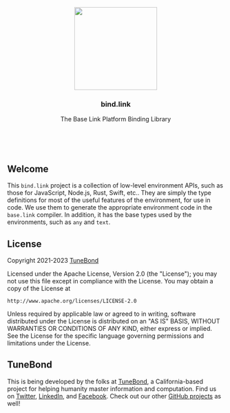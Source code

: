 <br/>
<br/>
<br/>
<br/>
<br/>
<br/>
<br/>

<p align='center'>
  <img src='https://github.com/tunebond/bind.link/blob/make/view/view.svg?raw=true' height='192'>
</p>

<h3 align='center'>bind.link</h3>
<p align='center'>
  The Base Link Platform Binding Library
</p>

<br/>
<br/>
<br/>

## Welcome

This `bind.link` project is a collection of low-level environment APIs,
such as those for JavaScript, Node.js, Rust, Swift, etc.. They are
simply the type definitions for most of the useful features of the
environment, for use in code. We use them to generate the appropriate
environment code in the `base.link` compiler. In addition, it has the
base types used by the environments, such as `any` and `text`.

## License

Copyright 2021-2023 <a href='https://tune.bond'>TuneBond</a>

Licensed under the Apache License, Version 2.0 (the "License"); you may
not use this file except in compliance with the License. You may obtain
a copy of the License at

    http://www.apache.org/licenses/LICENSE-2.0

Unless required by applicable law or agreed to in writing, software
distributed under the License is distributed on an "AS IS" BASIS,
WITHOUT WARRANTIES OR CONDITIONS OF ANY KIND, either express or implied.
See the License for the specific language governing permissions and
limitations under the License.

## TuneBond

This is being developed by the folks at [TuneBond](https://tune.bond), a
California-based project for helping humanity master information and
computation. Find us on [Twitter](https://twitter.com/tunebond),
[LinkedIn](https://www.linkedin.com/company/tunebond), and
[Facebook](https://www.facebook.com/tunebond). Check out our other
[GitHub projects](https://github.com/tunebond) as well!
